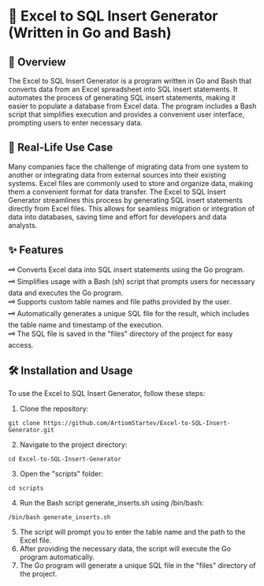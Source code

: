 # :mechanical_arm: Excel to SQL Insert Generator (Written in Go and Bash)

## :robot: Overview

The Excel to SQL Insert Generator is a program written in Go and Bash that converts data from an Excel spreadsheet into SQL insert statements.
It automates the process of generating SQL insert statements, making it easier to populate a database from Excel data.
The program includes a Bash script that simplifies execution and provides a convenient user interface, prompting users to enter necessary data.

## :pill: Real-Life Use Case

Many companies face the challenge of migrating data from one system to another or integrating data from external sources into their existing systems.
Excel files are commonly used to store and organize data, making them a convenient format for data transfer.
The Excel to SQL Insert Generator streamlines this process by generating SQL insert statements directly from Excel files.
This allows for seamless migration or integration of data into databases, saving time and effort for developers and data analysts.

## :sparkles: Features

:old_key: Converts Excel data into SQL insert statements using the Go program. <br>
:old_key: Simplifies usage with a Bash (sh) script that prompts users for necessary data and executes the Go program. <br>
:old_key: Supports custom table names and file paths provided by the user. <br>
:old_key: Automatically generates a unique SQL file for the result, which includes the table name and timestamp of the execution. <br>
:old_key: The SQL file is saved in the "files" directory of the project for easy access. <br>

## :hammer_and_wrench: Installation and Usage

To use the Excel to SQL Insert Generator, follow these steps:

1. Clone the repository:
```
git clone https://github.com/ArtiomStartev/Excel-to-SQL-Insert-Generator.git
```
2. Navigate to the project directory:
```
cd Excel-to-SQL-Insert-Generator
```
3. Open the "scripts" folder:
```
cd scripts
```
4. Run the Bash script generate_inserts.sh using /bin/bash:
```
/bin/bash generate_inserts.sh
```
5. The script will prompt you to enter the table name and the path to the Excel file.
6. After providing the necessary data, the script will execute the Go program automatically.
7. The Go program will generate a unique SQL file in the "files" directory of the project.

